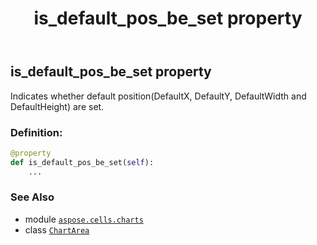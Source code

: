 ﻿---
title: is_default_pos_be_set property
second_title: Aspose.Cells for Python via .NET API References
description: 
type: docs
weight: 160
url: /aspose.cells.charts/chartarea/is_default_pos_be_set/
is_root: false
---

## is_default_pos_be_set property


Indicates whether default position(DefaultX, DefaultY, DefaultWidth and DefaultHeight) are set.
### Definition:
```python
@property
def is_default_pos_be_set(self):
    ...
```

### See Also
* module [`aspose.cells.charts`](../../)
* class [`ChartArea`](/cells/python-net/aspose.cells.charts/chartarea)
